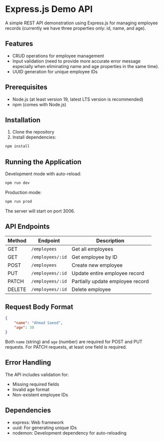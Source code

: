 # Express.js Demo API

A simple REST API demonstration using Express.js for managing employee records (currently we have three properties only: id, name, and age).

## Features

- CRUD operations for employee management
- Input validation (need to provide more accurate error message especially when eliminating name and age properties in the same time).
- UUID generation for unique employee IDs

## Prerequisites

- Node.js (at least version 19, latest LTS version is recommended)
- npm (comes with Node.js)

## Installation

1. Clone the repository
2. Install dependencies:
```bash
npm install
```

## Running the Application

Development mode with auto-reload:
```bash
npm run dev
```

Production mode:
```bash
npm run prod
```

The server will start on port 3006.

## API Endpoints

| Method | Endpoint | Description |
|--------|----------|-------------|
| GET | `/employees` | Get all employees |
| GET | `/employees/:id` | Get employee by ID |
| POST | `/employees` | Create new employee |
| PUT | `/employees/:id` | Update entire employee record |
| PATCH | `/employees/:id` | Partially update employee record |
| DELETE | `/employees/:id` | Delete employee |

## Request Body Format

```json
{
    "name": "Ahmad Saeed",
    "age": 30
}
```

Both `name` (string) and `age` (number) are required for POST and PUT requests.
For PATCH requests, at least one field is required.

## Error Handling

The API includes validation for:
- Missing required fields
- Invalid age format
- Non-existent employee IDs

## Dependencies

- express: Web framework
- uuid: For generating unique IDs
- nodemon: Development dependency for auto-reloading
